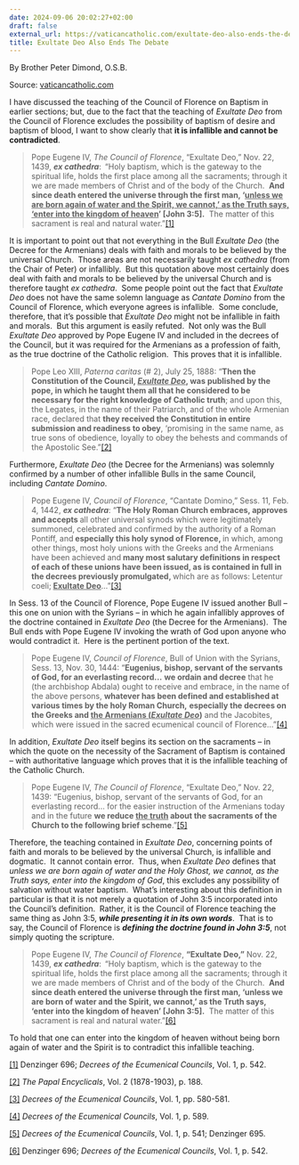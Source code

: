 ```yaml
---
date: 2024-09-06 20:02:27+02:00
draft: false
external_url: https://vaticancatholic.com/exultate-deo-also-ends-the-debate/
title: Exultate Deo Also Ends The Debate
---
```



By Brother Peter Dimond, O.S.B.

Source: [vaticancatholic.com](https://vaticancatholic.com/exultate-deo-also-ends-the-debate/)

<p>I have discussed the teaching of the Council of Florence on Baptism in earlier sections; but, due to the fact that the teaching of <em>Exultate Deo</em> from the Council of Florence excludes the possibility of baptism of desire and baptism of blood, I want to show clearly that <strong>it is infallible and cannot be contradicted</strong>. </p>
<blockquote>
<p>Pope Eugene IV, <em>The Council of Florence</em>, “Exultate Deo,” Nov. 22, 1439, <strong><em>ex cathedra</em></strong>:<strong>  </strong>“Holy baptism, which is the gateway to the spiritual life, holds the first place among all the sacraments; through it we are made members of Christ and of the body of the Church.  <strong>And since death entered the universe through the first man, ‘<u>unless we are born again of water and the Spirit, we cannot,’ as the Truth says, ‘enter into the kingdom of heaven</u>’ [John 3:5].</strong>  The matter of this sacrament is real and natural water.”<a href="#_edn1" name="_ednref1">[1]</a></p>
</blockquote>
<p>It is important to point out that not everything in the Bull <em>Exultate Deo</em> (the Decree for the Armenians) deals with faith and morals to be believed by the universal Church.  Those areas are not necessarily taught <em>ex cathedra</em> (from the Chair of Peter) or infallibly.  But this quotation above most certainly does deal with faith and morals to be believed by the universal Church and is therefore taught <em>ex cathedra</em>.  Some people point out the fact that <em>Exultate Deo</em> does not have the same solemn language as <em>Cantate Domino</em> from the Council of Florence, which everyone agrees is infallible.  Some conclude, therefore, that it’s possible that <em>Exultate Deo</em> might not be infallible in faith and morals.  But this argument is easily refuted.  Not only was the Bull <em>Exultate Deo</em> approved by Pope Eugene IV and included in the decrees of the Council, but it was required for the Armenians as a profession of faith, as the true doctrine of the Catholic religion.  This proves that it is infallible.</p>
<blockquote>
<p>Pope Leo XIII, <em>Paterna caritas</em> (# 2), July 25, 1888: “<strong>Then the Constitution of the Council, <em><u>Exultate Deo</u></em>, was published by the pope, in which he taught them all that he considered to be necessary for the right knowledge of Catholic truth</strong>; and upon this, the Legates, in the name of their Patriarch, and of the whole Armenian race, declared that <strong>they received the Constitution in entire submission and readiness to obey</strong>, ‘promising in the same name, as true sons of obedience, loyally to obey the behests and commands of the Apostolic See.”<a href="#_edn2" name="_ednref2">[2]</a></p>
</blockquote>
<p>Furthermore, <em>Exultate Deo</em> (the Decree for the Armenians) was solemnly confirmed by a number of other infallible Bulls in the same Council, including <em>Cantate Domino</em>.</p>
<blockquote>
<p>Pope Eugene IV, <em>Council of Florence</em>, “Cantate Domino,” Sess. 11, Feb. 4, 1442, <strong><em>ex cathedra</em></strong>: “<strong>The Holy Roman Church embraces, approves and accepts </strong>all other universal synods which were legitimately summoned, celebrated and confirmed by the authority of a Roman Pontiff, and<strong> especially this holy synod of Florence, </strong>in which, among other things, most holy unions with the Greeks and the Armenians have been achieved and<strong> many most salutary definitions in respect of each of these unions have been issued, as is contained in full in the decrees previously promulgated, </strong>which are as follows: Letentur coeli;<strong> <u>Exultate Deo</u></strong>…”<a href="#_edn3" name="_ednref3">[3]</a></p>
</blockquote>
<p>In Sess. 13 of the Council of Florence, Pope Eugene IV issued another Bull – this one on union with the Syrians – in which he again infallibly approves of the doctrine contained in <em>Exultate Deo</em> (the Decree for the Armenians).  The Bull ends with Pope Eugene IV invoking the wrath of God upon anyone who would contradict it.  Here is the pertinent portion of the text.</p>
<blockquote>
<p>Pope Eugene IV, <em>Council of Florence</em>, Bull of Union with the Syrians, Sess. 13, Nov. 30, 1444: “<strong>Eugenius, bishop, servant of the servants of God, for an everlasting record…</strong> <strong>we ordain and decree</strong> that he (the archbishop Abdala) ought to receive and embrace, in the name of the above persons, <strong>whatever has been defined and established at various times by the holy Roman Church,</strong> <strong>especially the decrees on the Greeks and <u>the Armenians (<em>Exultate Deo</em></u>)</strong> and the Jacobites, which were issued in the sacred ecumenical council of Florence…”<a href="#_edn4" name="_ednref4">[4]</a></p>
</blockquote>
<p>In addition, <em>Exultate Deo</em> itself begins its section on the sacraments – in which the quote on the necessity of the Sacrament of Baptism is contained – with authoritative language which proves that it is the infallible teaching of the Catholic Church.</p>
<blockquote>
<p>Pope Eugene IV, <em>The Council of Florence</em>, “Exultate Deo,” Nov. 22, 1439: “Eugenius, bishop, servant of the servants of God, for an everlasting record… for the easier instruction of the Armenians today and in the future <strong>we reduce <u>the truth</u> about the sacraments of the Church to the following brief scheme</strong>.”<a href="#_edn5" name="_ednref5">[5]</a></p>
</blockquote>
<p>Therefore, the teaching contained in <em>Exultate Deo</em>, concerning points of faith and morals to be believed by the universal Church, is infallible and dogmatic.  It cannot contain error.  Thus, when <em>Exultate Deo </em>defines that <em>unless we are born again of water and the Holy Ghost, we cannot, as the Truth says, enter into the kingdom of God</em>, this excludes any possibility of salvation without water baptism.  What’s interesting about this definition in particular is that it is not merely a quotation of John 3:5 incorporated into the Council’s definition.  Rather, it is the Council of Florence teaching the same thing as John 3:5, <strong><em>while presenting it in its own words</em></strong>.  That is to say, the Council of Florence is <strong><em>defining the doctrine found in John 3:5</em></strong>, not simply quoting the scripture. </p>
<blockquote>
<p>Pope Eugene IV, <em>The Council of Florence</em>, <strong>“Exultate Deo,”</strong> Nov. 22, 1439, <strong><em>ex cathedra</em></strong>:<strong>  </strong>“Holy baptism, which is the gateway to the spiritual life, holds the first place among all the sacraments; through it we are made members of Christ and of the body of the Church.  <strong>And since death entered the universe through the first man, ‘unless we are born of water and the Spirit, we cannot,’ as the Truth says, ‘enter into the kingdom of heaven’ [John 3:5].</strong>  The matter of this sacrament is real and natural water.”<a href="#_edn6" name="_ednref6">[6]</a></p>
</blockquote>
<p>To hold that one can enter into the kingdom of heaven without being born again of water and the Spirit is to contradict this infallible teaching.</p>
<div class="footnotes">
<p><a href="#_ednref1" name="_edn1">[1]</a> Denzinger 696; <em>Decrees of the Ecumenical Councils</em>, Vol. 1, p. 542.</p>
<p><a href="#_ednref2" name="_edn2">[2]</a> <em>The Papal Encyclicals</em>, Vol. 2 (1878-1903), p. 188.</p>
<p><a href="#_ednref3" name="_edn3">[3]</a> <em>Decrees of the Ecumenical Councils</em>, Vol. 1, pp. 580-581.</p>
<p><a href="#_ednref4" name="_edn4">[4]</a> <em>Decrees of the Ecumenical Councils</em>, Vol. 1, p. 589.</p>
<p><a href="#_ednref5" name="_edn5">[5]</a> <em>Decrees of the Ecumenical Councils</em>, Vol. 1, p. 541; Denzinger 695.</p>
<p><a href="#_ednref6" name="_edn6">[6]</a> Denzinger 696; <em>Decrees of the Ecumenical Councils</em>, Vol. 1, p. 542.</p>
</div>
